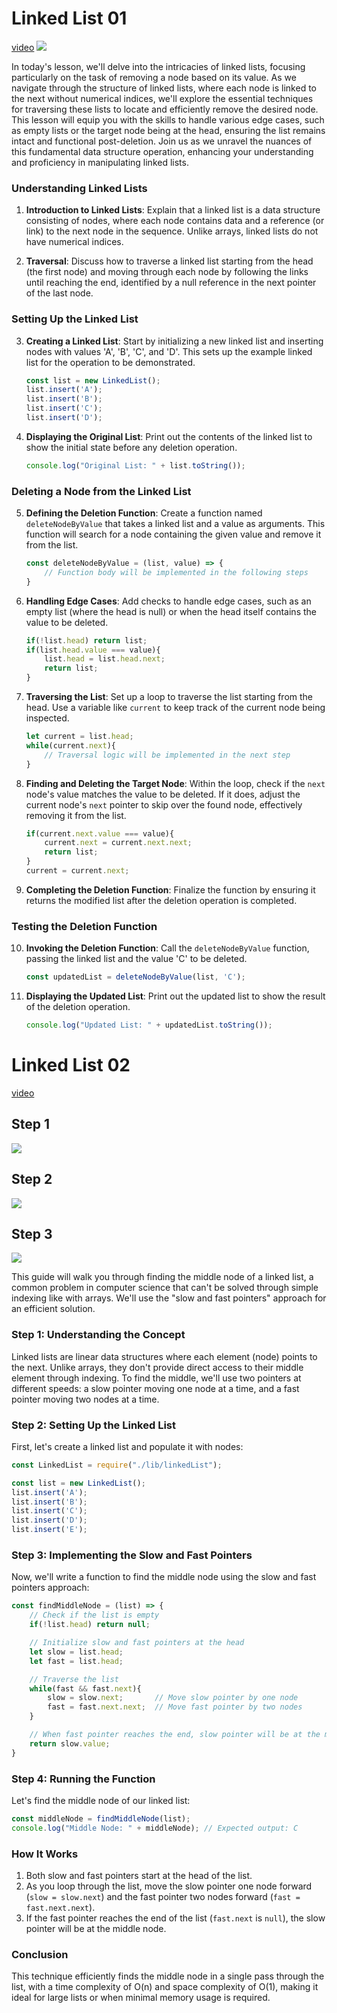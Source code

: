 # Linked List 01
[video](https://vimeo.com/932557003/56d2cb10db?share=copy)
![](./LinkedList.png)

In today's lesson, we'll delve into the intricacies of linked lists, focusing particularly on the task of removing a node based on its value. As we navigate through the structure of linked lists, where each node is linked to the next without numerical indices, we'll explore the essential techniques for traversing these lists to locate and efficiently remove the desired node. This lesson will equip you with the skills to handle various edge cases, such as empty lists or the target node being at the head, ensuring the list remains intact and functional post-deletion. Join us as we unravel the nuances of this fundamental data structure operation, enhancing your understanding and proficiency in manipulating linked lists.

### Understanding Linked Lists

1. **Introduction to Linked Lists**: Explain that a linked list is a data structure consisting of nodes, where each node contains data and a reference (or link) to the next node in the sequence. Unlike arrays, linked lists do not have numerical indices.

2. **Traversal**: Discuss how to traverse a linked list starting from the head (the first node) and moving through each node by following the links until reaching the end, identified by a null reference in the next pointer of the last node.

### Setting Up the Linked List

3. **Creating a Linked List**: Start by initializing a new linked list and inserting nodes with values 'A', 'B', 'C', and 'D'. This sets up the example linked list for the operation to be demonstrated.

   ```javascript
   const list = new LinkedList();
   list.insert('A');
   list.insert('B');
   list.insert('C');
   list.insert('D');
   ```

4. **Displaying the Original List**: Print out the contents of the linked list to show the initial state before any deletion operation.

   ```javascript
   console.log("Original List: " + list.toString());
   ```

### Deleting a Node from the Linked List

5. **Defining the Deletion Function**: Create a function named `deleteNodeByValue` that takes a linked list and a value as arguments. This function will search for a node containing the given value and remove it from the list.

   ```javascript
   const deleteNodeByValue = (list, value) => {
       // Function body will be implemented in the following steps
   }
   ```

6. **Handling Edge Cases**: Add checks to handle edge cases, such as an empty list (where the head is null) or when the head itself contains the value to be deleted.

   ```javascript
   if(!list.head) return list;
   if(list.head.value === value){
       list.head = list.head.next;
       return list;
   }
   ```

7. **Traversing the List**: Set up a loop to traverse the list starting from the head. Use a variable like `current` to keep track of the current node being inspected.

   ```javascript
   let current = list.head;
   while(current.next){
       // Traversal logic will be implemented in the next step
   }
   ```

8. **Finding and Deleting the Target Node**: Within the loop, check if the `next` node's value matches the value to be deleted. If it does, adjust the current node's `next` pointer to skip over the found node, effectively removing it from the list.

   ```javascript
   if(current.next.value === value){
       current.next = current.next.next;
       return list;
   }
   current = current.next;
   ```

9. **Completing the Deletion Function**: Finalize the function by ensuring it returns the modified list after the deletion operation is completed.

### Testing the Deletion Function

10. **Invoking the Deletion Function**: Call the `deleteNodeByValue` function, passing the linked list and the value 'C' to be deleted.

    ```javascript
    const updatedList = deleteNodeByValue(list, 'C');
    ```

11. **Displaying the Updated List**: Print out the updated list to show the result of the deletion operation.

    ```javascript
    console.log("Updated List: " + updatedList.toString());
    ```



# Linked List 02

[video](https://vimeo.com/932576036/0b331b28d1?share=copy)
## Step 1
![](./MiddleList01.png)

## Step 2
![](./MiddleList02.png)

## Step 3
![](./MiddleList03.png)

This guide will walk you through finding the middle node of a linked list, a common problem in computer science that can't be solved through simple indexing like with arrays. We'll use the "slow and fast pointers" approach for an efficient solution.

### Step 1: Understanding the Concept

Linked lists are linear data structures where each element (node) points to the next. Unlike arrays, they don't provide direct access to their middle element through indexing. To find the middle, we'll use two pointers at different speeds: a slow pointer moving one node at a time, and a fast pointer moving two nodes at a time.

### Step 2: Setting Up the Linked List

First, let's create a linked list and populate it with nodes:

```javascript
const LinkedList = require("./lib/linkedList");

const list = new LinkedList();
list.insert('A');
list.insert('B');
list.insert('C');
list.insert('D');
list.insert('E');
```

### Step 3: Implementing the Slow and Fast Pointers

Now, we'll write a function to find the middle node using the slow and fast pointers approach:

```javascript
const findMiddleNode = (list) => {
    // Check if the list is empty
    if(!list.head) return null;

    // Initialize slow and fast pointers at the head
    let slow = list.head;
    let fast = list.head;

    // Traverse the list
    while(fast && fast.next){
        slow = slow.next;       // Move slow pointer by one node
        fast = fast.next.next;  // Move fast pointer by two nodes
    }

    // When fast pointer reaches the end, slow pointer will be at the middle
    return slow.value;
}
```

### Step 4: Running the Function

Let's find the middle node of our linked list:

```javascript
const middleNode = findMiddleNode(list);
console.log("Middle Node: " + middleNode); // Expected output: C
```

### How It Works

1. Both slow and fast pointers start at the head of the list.
2. As you loop through the list, move the slow pointer one node forward (`slow = slow.next`) and the fast pointer two nodes forward (`fast = fast.next.next`).
3. If the fast pointer reaches the end of the list (`fast.next` is `null`), the slow pointer will be at the middle node.

### Conclusion

This technique efficiently finds the middle node in a single pass through the list, with a time complexity of O(n) and space complexity of O(1), making it ideal for large lists or when minimal memory usage is required.